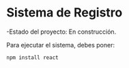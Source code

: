 <h1>Sistema de Registro</h1>

-Estado del proyecto: En construcción.

Para ejecutar el sistema, debes poner: 

```npm install react```
